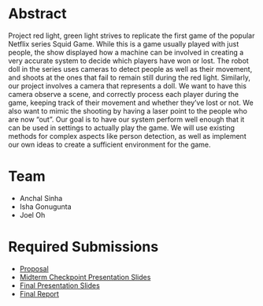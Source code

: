 # Abstract

Project red light, green light strives to replicate the first game of the popular Netflix series Squid Game. While this is a game usually played with just people, the show displayed how a machine can be involved in creating a very accurate system to decide which players have won or lost. The robot doll in the series uses cameras to detect people as well as their movement, and shoots at the ones that fail to remain still during the red light. Similarly, our project involves a camera that represents a doll. We want to have this camera observe a scene, and correctly process each player during the game, keeping track of their movement and whether they’ve lost or not. We also want to mimic the shooting by having a laser point to the people who are now “out”. Our goal is to have our system perform well enough that it can be used in settings to actually play the game. We will use existing methods for complex aspects like person detection, as well as implement our own ideas to create a sufficient environment for the game.

# Team

* Anchal Sinha
* Isha Gonugunta
* Joel Oh

# Required Submissions

* [Proposal](proposal)
* [Midterm Checkpoint Presentation Slides](http://)
* [Final Presentation Slides](http://)
* [Final Report](report)
